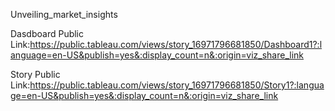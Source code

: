  Unveiling_market_insights

 Dasdboard Public Link:https://public.tableau.com/views/story_16971796681850/Dashboard1?:language=en-US&publish=yes&:display_count=n&:origin=viz_share_link

 Story Public Link:https://public.tableau.com/views/story_16971796681850/Story1?:language=en-US&publish=yes&:display_count=n&:origin=viz_share_link
